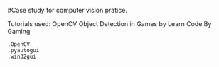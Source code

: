 #Case study for computer vision pratice.

Tutorials used: OpenCV Object Detection in Games by Learn Code By Gaming

    .OpenCV
    .pyautogui
    .win32gui



